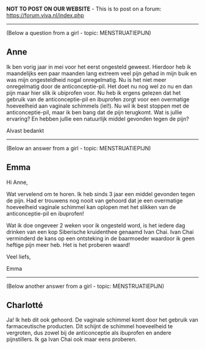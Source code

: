 **NOT TO POST ON OUR WEBSITE** - This is to post on a forum: <br>
https://forum.viva.nl/index.php

---------------------------------------

(Below a question from a girl - topic: MENSTRUATIEPIJN)

## Anne
 
Ik ben vorig jaar in mei voor het eerst ongesteld geweest. Hierdoor heb ik maandelijks een paar maanden lang extreem veel pijn gehad in mijn buik en was mijn ongesteldheid nogal onregelmatig. Nu is het niet meer onregelmatig door de anticonceptie-pil. Het doet nu nog wel zo nu en dan pijn maar hier slik ik ubiprofen voor. Nu heb ik ergens gelezen dat het gebruik van de anticonceptie-pil en ibuprofen zorgt voor een overmatige hoeveelheid aan vaginale schimmels (iel!). Nu wil ik best stoppen met de anticonceptie-pil, maar ik ben bang dat de pijn terugkomt. Wat is jullie ervaring? En hebben jullie een natuurlijk middel gevonden tegen de pijn? 

Alvast bedankt 


---------------------------------------

(Below an answer from a girl - topic: MENSTRUATIEPIJN)

## Emma

Hi Anne,

Wat vervelend om te horen. Ik heb sinds 3 jaar een middel gevonden tegen de pijn. Had er trouwens nog nooit van gehoord dat je een overmatige hoeveelheid vaginale schimmel kan oplopen met het slikken van de anticonceptie-pil en ibuprofen!

Wat ik doe ongeveer 2 weken voor ik ongesteld word, is het iedere dag drinken van een kop Siberische kruidenthee genaamd Ivan Chai. Ivan Chai verminderd de  kans op een ontsteking in de baarmoeder waardoor ik geen heftige pijn meer heb. Het is het proberen waard! 

Veel liefs, 

Emma 


-------------------------------------

(Below another answer from a girl - topic: MENSTRUATIEPIJN)


## Charlotté 

Ja! Ik heb dit ook gehoord. De vaginale schimmel komt door het gebruik van farmaceutische producten. Dit schijnt de schimmel hoeveelheid te vergroten, dus zowel bij de anticonceptie als ibuprofen en andere pijnstillers. Ik ga Ivan Chai ook maar eens proberen. 

